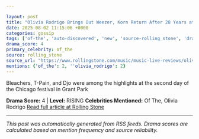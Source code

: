 ```yaml
---

layout: post
title: "Olivia Rodrigo Brings Out Weezer, Korn Return After 28 Years at Lollapalooza 2025"
date: 2025-08-02 11:15:06 +0000
categories: gossip
tags: ['of-the', 'auto-discovered', 'new', 'source-rolling_stone', 'drama-rising']
drama_score: 4
primary_celebrity: of_the
source: rolling_stone
source_url: "https://www.rollingstone.com/music/music-live-reviews/olivia-rodrigo-korn-bleachers-lollapalooza-2025-recap-1235395387/"
mentions: {'of_the': 2, ''olivia_rodrigo': 2}
---
```


Bleachers, T-Pain, and Djo were among the highlights at the second day of the Chicago festival in Grant Park

**Drama Score:** 4 | **Level:** RISING **Celebrities Mentioned:** Of The, Olivia Rodrigo [Read full article at Rolling Stone](https://www.rollingstone.com/music/music-live-reviews/olivia-rodrigo-korn-bleachers-lollapalooza-2025-recap-1235395387/)

---

*This post was automatically generated from RSS feeds. Drama scores are calculated based on mention frequency and source reliability.*